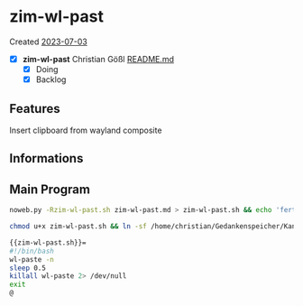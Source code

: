 # zim-wl-past
Created [2023-07-03]()

- [X]  **zim-wl-past** Christian Gößl [README.md](README.md)
    - [X] Doing
    - [X] Backlog

## Features

Insert clipboard from wayland composite

## Informations

## Main Program

```bash
noweb.py -Rzim-wl-past.sh zim-wl-past.md > zim-wl-past.sh && echo 'fertig'
```


```bash
chmod u+x zim-wl-past.sh && ln -sf /home/christian/Gedankenspeicher/KanDo/GedankenspeicherEinrichtung/GedankenspeicherCoding/zim-wl-past.sh ~/.local/bin/zim-wl-past.sh && echo 'fertig'
 ```

```bash
{{zim-wl-past.sh}}=
#!/bin/bash
wl-paste -n
sleep 0.5
killall wl-paste 2> /dev/null
exit
@

```
